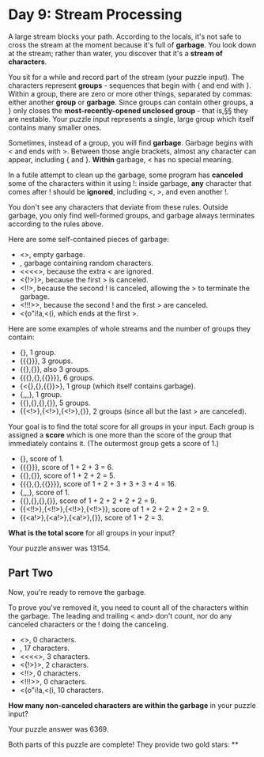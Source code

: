 # Day 9: Stream Processing

A large stream blocks your path. According to the locals, it's not safe to cross the stream at the moment
because it's full of **garbage**. You look down at the stream; rather than water, you discover that it's a
**stream of characters**.

You sit for a while and record part of the stream (your puzzle input). The characters represent **groups** -
sequences that begin with { and end with }. Within a group, there are zero or more other things, separated by commas:
either another **group** or **garbage**. Since groups can contain other groups, a } only closes the
**most-recently-opened unclosed group** - that is,§§ they are nestable. Your puzzle input represents a single,
large group which itself contains many smaller ones.

Sometimes, instead of a group, you will find **garbage**. Garbage begins with < and ends with >. Between those
angle brackets, almost any character can appear, including { and }. **Within** garbage, < has no special meaning.

In a futile attempt to clean up the garbage, some program has **canceled** some of the characters within it using !:
inside garbage, **any** character that comes after ! should be **ignored**, including <, >, and even another !.

You don't see any characters that deviate from these rules. Outside garbage, you only find well-formed groups, and
garbage always terminates according to the rules above.

Here are some self-contained pieces of garbage:

* <>, empty garbage.
* <random characters>, garbage containing random characters.
* <<<<>, because the extra < are ignored.
* <{!>}>, because the first > is canceled.
* <!!>, because the second ! is canceled, allowing the > to terminate the garbage.
* <!!!>>, because the second ! and the first > are canceled.
* <{o"i!a,<{i<a>, which ends at the first >.

Here are some examples of whole streams and the number of groups they contain:

* {}, 1 group.
* {{{}}}, 3 groups.
* {{},{}}, also 3 groups.
* {{{},{},{{}}}}, 6 groups.
* {<{},{},{{}}>}, 1 group (which itself contains garbage).
* {<a>,<a>,<a>,<a>}, 1 group.
* {{<a>},{<a>},{<a>},{<a>}}, 5 groups.
* {{<!>},{<!>},{<!>},{<a>}}, 2 groups (since all but the last > are canceled).

Your goal is to find the total score for all groups in your input. Each group is assigned a **score** which is
one more than the score of the group that immediately contains it. (The outermost group gets a score of 1.)

* {}, score of 1.
* {{{}}}, score of 1 + 2 + 3 = 6.
* {{},{}}, score of 1 + 2 + 2 = 5.
* {{{},{},{{}}}}, score of 1 + 2 + 3 + 3 + 3 + 4 = 16.
* {<a>,<a>,<a>,<a>}, score of 1.
* {{<ab>},{<ab>},{<ab>},{<ab>}}, score of 1 + 2 + 2 + 2 + 2 = 9.
* {{<!!>},{<!!>},{<!!>},{<!!>}}, score of 1 + 2 + 2 + 2 + 2 = 9.
* {{<a!>},{<a!>},{<a!>},{<ab>}}, score of 1 + 2 = 3.

**What is the total score** for all groups in your input?

Your puzzle answer was 13154.

## Part Two

Now, you're ready to remove the garbage.

To prove you've removed it, you need to count all of the characters within the garbage. The leading and
trailing < and> don't count, nor do any canceled characters or the ! doing the canceling.

* <>, 0 characters.
* <random characters>, 17 characters.
* <<<<>, 3 characters.
* <{!>}>, 2 characters.
* <!!>, 0 characters.
* <!!!>>, 0 characters.
* <{o"i!a,<{i<a>, 10 characters.

**How many non-canceled characters are within the garbage** in your puzzle input?

Your puzzle answer was 6369.

Both parts of this puzzle are complete! They provide two gold stars: **